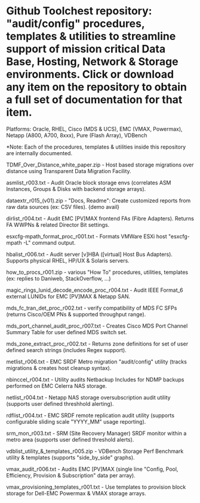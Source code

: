 # Github Toolchest repository: "audit/config" procedures, templates & utilities to streamline support of mission critical Data Base, Hosting, Network & Storage environments.  Click or download any item on the repository to obtain a full set of documentation for that item.

Platforms: Oracle, RHEL, Cisco (MDS & UCS), EMC (VMAX, Powermax), Netapp (A800, A700, 8xxx), Pure (Flash Array), VDBench

*Note: Each of the procedures, templates & utilities inside this repository are internally documented.

TDMF_Over_Distance_white_paper.zip - Host based storage migrations over distance using Transparent Data Migration Facility.

asmlist_r003.txt - Audit Oracle block storage envs (correlates ASM Instances, Groups & Disks with backend storage arrays).

dataextr_r015_(v01).zip - "Docs, Readme": Create customized reports from raw data sources (ex: CSV files).  {demo avail}

dirlist_r004.txt - Audit EMC [PV]MAX frontend FAs (Fibre Adapters).  Returns FA WWPNs & related Director Bit settings.

esxcfg-mpath_format_proc_r001.txt - Formats VMWare ESXi host "esxcfg-mpath -L" command output.

hbalist_r006.txt - Audit server [v]HBA ([virtual] Host Bus Adapters).  Supports physical RHEL, HP/UX & Solaris servers.

how_to_procs_r001.zip - various "How To" procedures, utilities, templates (ex: replies to Daniweb, StackOverflow, ...)

magic_rings_lunid_decode_encode_proc_r004.txt - Audit IEEE Format_6 external LUNIDs for EMC [PV]MAX & Netapp SAN.

mds_fc_tran_det_proc_r002.txt - verify compatibility of MDS FC SFPs (returns Cisco/OEM PNs & supported throughput range). 

mds_port_channel_audit_proc_r007.txt - Creates Cisco MDS Port Channel Summary Table for user defined MDS switch set.

mds_zone_extract_proc_r002.txt - Returns zone definitions for set of user defined search strings (includes Regex support).

metlist_r006.txt - EMC SRDF Metro migration "audit/config" utility (tracks migrations & creates host cleanup syntax).

nbinccel_r004.txt - Utility audits Netbackup Includes for NDMP backups performed on EMC Celerra NAS storage.

netlist_r004.txt - Netapp NAS storage oversubscription audit utility (supports user defined threshhold alerting).

rdflist_r004.txt - EMC SRDF remote replication audit utility (supports configurable sliding scale "YYYY_MM" usage reporting).

srm_mon_r003.txt - SRM (Site Recovery Manager) SRDF monitor within a metro area (supports user defined threshold alerts).

vdblist_utility_&_templates_r005.zip - VDBench Storage Perf Benchmark utility & templates (supports "side_by_side" graphs).

vmax_audit_r006.txt - Audits EMC [PV]MAX (single line "Config, Pool, Efficiency, Provision & Subscription" data per array). 

vmax_provisioning_templates_r001.txt - Use templates to provision block storage for Dell-EMC Powermax & VMAX storage arrays.
